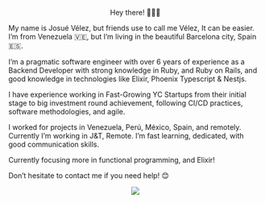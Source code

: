 <p align="center">
Hey there! 🙋🏻‍♂️

My name is Josué Vélez, but friends use to call me Vélez, It can be easier. I’m from Venezuela 🇻🇪, but I’m living in the beautiful Barcelona city, Spain 🇪🇸.

I’m a pragmatic software engineer with over 6 years of experience as a Backend Developer with strong knowledge in Ruby, and Ruby on Rails, and good knowledge in technologies like Elixir, Phoenix Typescript & Nestjs.

I have experience working in Fast-Growing YC Startups from their initial stage to big investment round achievement, following CI/CD practices, software methodologies, and agile.

I worked for projects in Venezuela, Perú, México, Spain, and remotely. Currently I’m working in J&T, Remote. I’m fast learning, dedicated, with good communication skills.

Currently focusing more in functional programming, and Elixir!

Don’t hesitate to contact me if you need help! 😊

</p>


<p align="center">
    <img align="center" src="https://github-readme-stats.vercel.app/api/top-langs/?username=jvelez1&layout=compact&hide=html,css" />
</p>

